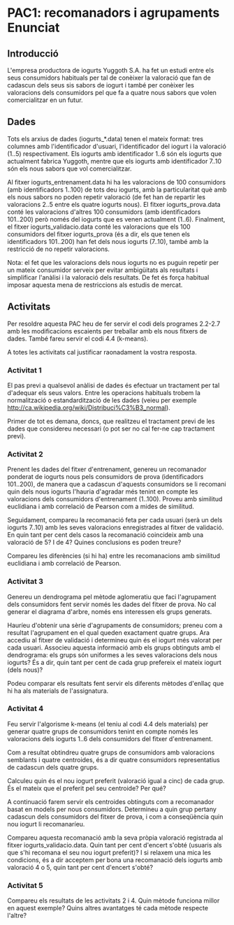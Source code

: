 # PAC1: recomanadors i agrupaments Enunciat

## Introducció

L'empresa productora de iogurts Yuggoth S.A. ha fet un estudi entre els seus consumidors habituals per tal de conèixer la valoració que fan de cadascun dels seus sis sabors de iogurt i també per conèixer les valoracions dels consumidors pel que fa a quatre nous sabors que volen comercialitzar en un futur.

## Dades

Tots els arxius de dades (iogurts_*.data) tenen el mateix format: tres columnes amb l'identificador d'usuari, l'identificador del iogurt i la valoració (1..5) respectivament. Els iogurts amb identificador 1..6 són els iogurts que actualment fabrica Yuggoth, mentre que els iogurts amb identificador 7..10 són els nous sabors que vol comercialitzar.

Al fitxer iogurts_entrenament.data hi ha les valoracions de 100 consumidors (amb identificadors 1..100) de tots deu iogurts, amb la particularitat què amb els nous sabors no poden repetir valoració (de fet han de repartir les valoracions 2..5 entre els quatre iogurts nous). El fitxer iogurts_prova.data conté les valoracions d'altres 100 consumidors (amb identificadors 101..200) però només del iogurts que es venen actualment (1..6). Finalment, el fitxer iogurts_validacio.data conté les valoracions que els 100 consumidors del fitxer iogurts_prova (és a dir, els que tenen els identificadors 101..200) han fet dels nous iogurts (7..10), també amb la restricció de no repetir valoracions.

Nota: el fet que les valoracions dels nous iogurts no es puguin repetir per un mateix consumidor serveix per evitar ambigüitats als resultats i simplificar l'anàlisi i la valoració dels resultats. De fet és força habitual imposar aquesta mena de restriccions als estudis de mercat.


## Activitats

Per resoldre aquesta PAC heu de fer servir el codi dels programes 2.2-2.7 amb les modificacions escaients per treballar amb els nous fitxers de dades. També fareu servir el codi 4.4 (k-means).

A totes les activitats cal justificar raonadament la vostra resposta.

### Activitat 1

El pas previ a qualsevol anàlisi de dades és efectuar un tractament per tal d'adequar els seus valors. Entre les operacions habituals trobem la normalització o estandardització de les dades (veieu per exemple http://ca.wikipedia.org/wiki/Distribuci%C3%B3_normal).

Primer de tot es demana, doncs, que realitzeu el tractament previ de les dades que considereu necessari (o pot ser no cal fer-ne cap tractament previ).

### Activitat 2

Prenent les dades del fitxer d'entrenament, genereu un recomanador ponderat de iogurts nous pels consumidors de prova (identificadors 101..200), de manera que a cadascun d'aquests consumidors se li recomani quin dels nous iogurts l'hauria d'agradar més tenint en compte les valoracions dels consumidors d'entrenament (1..100). Proveu amb similitud euclidiana i amb correlació de Pearson com a mides de similitud.

Seguidament, compareu la recomanació feta per cada usuari (serà un dels iogurts 7..10) amb les seves valoracions enregistrades al fitxer de validació. En quin tant per cent dels casos la recomanació coincideix amb una valoració de 5? I de 4? Quines conclusions es poden treure?

Compareu les diferències (si hi ha) entre les recomanacions amb similitud euclidiana i amb correlació de Pearson.

### Activitat 3

Genereu un dendrograma pel mètode aglomeratiu que faci l'agrupament dels consumidors fent servir només les dades del fitxer de prova. No cal generar el diagrama d'arbre, només ens interessen els grups generats.

Hauríeu d'obtenir una sèrie d'agrupaments de consumidors; preneu com a resultat l'agrupament en el qual queden exactament quatre grups. Ara accediu al fitxer de validació i determineu quin és el iogurt més valorat per cada usuari. Associeu aquesta informació amb els grups obtinguts amb el dendrograma: els grups són uniformes a les seves valoracions dels nous iogurts? És a dir, quin tant per cent de cada grup prefereix el mateix iogurt (dels nous)?

Podeu comparar els resultats fent servir els diferents mètodes d'enllaç que hi ha als materials de l'assignatura.

### Activitat 4

Feu servir l'algorisme k-means (el teniu al codi 4.4 dels materials) per generar quatre grups de consumidors tenint en compte només les valoracions dels iogurts 1..6 dels consumidors del fitxer d'entrenament.

Com a resultat obtindreu quatre grups de consumidors amb valoracions semblants i quatre centroides, és a dir quatre consumidors representatius de cadascun dels quatre grups.

Calculeu quin és el nou iogurt preferit (valoració igual a cinc) de cada grup. És el mateix que el preferit pel seu centroide? Per qué?

A continuació farem servir els centroides obtinguts com a recomanador basat en models per nous consumidors. Determineu a quin grup pertany cadascun dels consumidors del fitxer de prova, i com a conseqüència quin nou iogurt li recomanaríeu.

Compareu aquesta recomanació amb la seva pròpia valoració registrada al fitxer iogurts_validacio.data. Quin tant per cent d'encert s'obté (usuaris als que s'hi recomana el seu nou iogurt preferit)? I si relaxem una mica les condicions, és a dir acceptem per bona una recomanació dels iogurts amb valoració 4 o 5, quin tant per cent d'encert s'obté?

### Activitat 5

Compareu els resultats de les activitats 2 i 4. Quin mètode funciona millor en aquest exemple? Quins altres avantatges té cada mètode respecte l'altre?